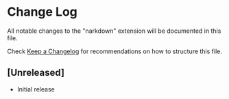 # Change Log

All notable changes to the "narkdown" extension will be documented in this file.

Check [Keep a Changelog](http://keepachangelog.com/) for recommendations on how to structure this file.

## [Unreleased]

- Initial release
